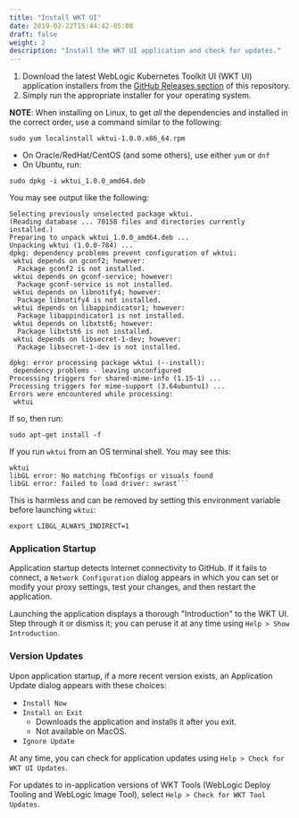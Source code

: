 ```yaml
---
title: "Install WKT UI"
date: 2019-02-22T15:44:42-05:00
draft: false
weight: 2
description: "Install the WKT UI application and check for updates."
---
```


1. Download the latest WebLogic Kubernetes Toolkit UI (WKT UI) application installers from the [GitHub Releases section](https://github.com/oracle/weblogic-toolkit-ui/releases) of this repository.
2. Simply run the appropriate installer for your operating system.

**NOTE**: When installing on Linux, to get _all_ the dependencies and installed in the correct order, use a command similar to the following:
```
sudo yum localinstall wktui-1.0.0.x86_64.rpm
```

- On Oracle/RedHat/CentOS (and some others), use either `yum` or `dnf`
- On Ubuntu, run:
```
sudo dpkg -i wktui_1.0.0_amd64.deb
```
You may see output like the following:
```
Selecting previously unselected package wktui.
(Reading database ... 70158 files and directories currently installed.)
Preparing to unpack wktui_1.0.0_amd64.deb ...
Unpacking wktui (1.0.0-784) ...
dpkg: dependency problems prevent configuration of wktui:
 wktui depends on gconf2; however:
  Package gconf2 is not installed.
 wktui depends on gconf-service; however:
  Package gconf-service is not installed.
 wktui depends on libnotify4; however:
  Package libnotify4 is not installed.
 wktui depends on libappindicator1; however:
  Package libappindicator1 is not installed.
 wktui depends on libxtst6; however:
  Package libxtst6 is not installed.
 wktui depends on libsecret-1-dev; however:
  Package libsecret-1-dev is not installed.

dpkg: error processing package wktui (--install):
 dependency problems - leaving unconfigured
Processing triggers for shared-mime-info (1.15-1) ...
Processing triggers for mime-support (3.64ubuntu1) ...
Errors were encountered while processing:
 wktui
```
If so, then run:
```
sudo apt-get install -f
```
If you run `wktui` from an OS terminal shell. You may see this:
```
wktui
libGL error: No matching fbConfigs or visuals found
libGL error: failed to load driver: swrast```
```
This is harmless and can be removed by setting this environment variable before launching `wktui`:

`export LIBGL_ALWAYS_INDIRECT=1`


### Application Startup

Application startup detects Internet connectivity to GitHub. If it fails to connect, a `Network Configuration` dialog appears in which you can set or modify your proxy settings, test your changes, and then restart the application.  

Launching the application displays a thorough "Introduction" to the WKT UI. Step through it or dismiss it; you can peruse it at any time using `Help > Show Introduction`.

### Version Updates

Upon application startup, if a more recent version exists, an Application Update dialog appears with these choices:

- `Install Now`
- `Install on Exit`
    - Downloads the application and installs it after you exit.
    - Not available on MacOS.
- `Ignore Update`

At any time, you can check for application updates using `Help > Check for WKT UI Updates`.

For updates to in-application versions of WKT Tools (WebLogic Deploy Tooling and WebLogic Image Tool), select `Help > Check for WKT Tool Updates`.
